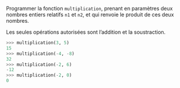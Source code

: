 Programmer la fonction `multiplication`, prenant en paramètres deux nombres entiers relatifs
`n1` et `n2`, et qui renvoie le produit de ces deux nombres.

Les seules opérations autorisées sont l’addition et la soustraction. 

```python
>>> multiplication(3, 5)
15
>>> multiplication(-4, -8)
32
>>> multiplication(-2, 6)
-12
>>> multiplication(-2, 0)
0
```